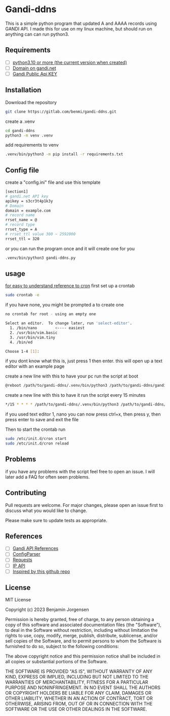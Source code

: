 # Gandi-ddns

This is a simple python program that updated A and AAAA records using GANDI API.
I made this for use on my linux machine, but should run on anything can can run python3.

## Requirements
- [ ] [python3.10 or more (the current version when created)](https://www.python.org/downloads/) 
- [ ] [Domain on gandi.net](https://www.gandi.net/)
- [ ] [Gandi Public Api KEY](https://api.gandi.net/docs/authentication/)

## Installation

Download the repository

```bash
git clone https://gitlab.com/benmi/gandi-ddns.git
```
create a .venv
```bash
cd gandi-ddns
python3 -m venv .venv
```
add requirements to venv
```bash
.venv/bin/python3 -m pip install -r requirements.txt
```

## Config file
create a "config.ini" file and use this template
```bash
[section1]
# gandi.net API key
apikey = s3cr3t4p1k3y
# Domain
domain = example.com
# record name
rrset_name = @
# record type
rrset_type = A
# rrset_ttl value 300 ~ 2592000
rrset_ttl = 320
```
or you can run the program once and it will create one for you
```bash
.venv/bin/python3 gandi-ddns.py
```
## usage

[for easy to understand reference to cron](https://crontab.guru/)
first set up a crontab
```bash
sudo crontab -e
```
if you have none, you might be prompted a to create one
```bash
no crontab for root - using an empty one

Select an editor.  To change later, run 'select-editor'.
  1. /bin/nano        <---- easiest
  2. /usr/bin/vim.basic
  3. /usr/bin/vim.tiny
  4. /bin/ed

Choose 1-4 [1]: 
```
if you dont know what this is, just press 1 then enter.
this will open up a text editor with an example page

create a new line with this to have your pc run the script at boot
```bash
@reboot /path/to/gandi-ddns/.venv/bin/python3 /path/to/gandi-ddns/gandi-ddns.py &
```
create a new line with this to have it run the script every 15 minutes
```bash
*/15 * * * * /path/to/gandi-ddns/.venv/bin/python3 /path/to/gandi-ddns/gandi-ddns.py
```
if you used text editor 1, nano you can now press ctrl+x, then press y, then press enter to save and exit the file

Then to start the crontab run
```bash
sudo /etc/init.d/cron start
sudo /etc/init.d/cron reload
```

## Problems

if you have any problems with the script feel free to open an issue.
I will later add a FAQ for often seen problems.


## Contributing

Pull requests are welcome. For major changes, please open an issue first
to discuss what you would like to change.

Please make sure to update tests as appropriate.

## References

- [ ] [Gandi API References](https://api.gandi.net/docs/livedns/)
- [ ] [ConfigParser](https://docs.python.org/3/library/configparser.html)
- [ ] [Requests](https://requests.readthedocs.io/en/latest/user/quickstart/#response-status-codes)
- [ ] [IP API](https://www.ipify.org/)
- [ ] [Inspired by this github repo](https://github.com/matt1/gandi-ddns)

## License

<dl>
<dt rel="LICENSE">MIT License

Copyright (c) 2023 Benjamin Jorgensen

Permission is hereby granted, free of charge, to any person obtaining a copy
of this software and associated documentation files (the "Software"), to deal
in the Software without restriction, including without limitation the rights
to use, copy, modify, merge, publish, distribute, sublicense, and/or sell
copies of the Software, and to permit persons to whom the Software is
furnished to do so, subject to the following conditions:

The above copyright notice and this permission notice shall be included in all
copies or substantial portions of the Software.

THE SOFTWARE IS PROVIDED "AS IS", WITHOUT WARRANTY OF ANY KIND, EXPRESS OR
IMPLIED, INCLUDING BUT NOT LIMITED TO THE WARRANTIES OF MERCHANTABILITY,
FITNESS FOR A PARTICULAR PURPOSE AND NONINFRINGEMENT. IN NO EVENT SHALL THE
AUTHORS OR COPYRIGHT HOLDERS BE LIABLE FOR ANY CLAIM, DAMAGES OR OTHER
LIABILITY, WHETHER IN AN ACTION OF CONTRACT, TORT OR OTHERWISE, ARISING FROM,
OUT OF OR IN CONNECTION WITH THE SOFTWARE OR THE USE OR OTHER DEALINGS IN THE
SOFTWARE.
</dt>
</dl>
